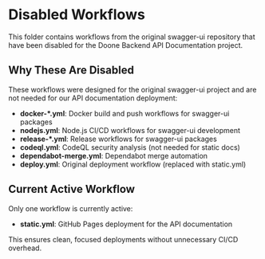 # Disabled Workflows

This folder contains workflows from the original swagger-ui repository that have been disabled for the Doone Backend API Documentation project.

## Why These Are Disabled

These workflows were designed for the original swagger-ui project and are not needed for our API documentation deployment:

- **docker-*.yml**: Docker build and push workflows for swagger-ui packages
- **nodejs.yml**: Node.js CI/CD workflows for swagger-ui development
- **release-*.yml**: Release workflows for swagger-ui packages
- **codeql.yml**: CodeQL security analysis (not needed for static docs)
- **dependabot-merge.yml**: Dependabot merge automation
- **deploy.yml**: Original deployment workflow (replaced with static.yml)

## Current Active Workflow

Only one workflow is currently active:
- **static.yml**: GitHub Pages deployment for the API documentation

This ensures clean, focused deployments without unnecessary CI/CD overhead. 